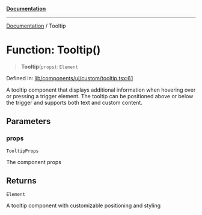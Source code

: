 [**Documentation**](../README.md)

***

[Documentation](../README.md) / Tooltip

# Function: Tooltip()

> **Tooltip**(`props`): `Element`

Defined in: [lib/components/ui/custom/tooltip.tsx:61](https://github.com/aldesgroup/goaldn/blob/6a7943d02984b1a6b41d76a3a483a1484b644076/lib/components/ui/custom/tooltip.tsx#L61)

A tooltip component that displays additional information when hovering over or pressing a trigger element.
The tooltip can be positioned above or below the trigger and supports both text and custom content.

## Parameters

### props

`TooltipProps`

The component props

## Returns

`Element`

A tooltip component with customizable positioning and styling
